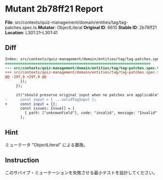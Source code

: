 # Mutant 2b78ff21 Report

**File**: src/contexts/quiz-management/domain/entities/tag/tag-patches.spec.ts
**Mutator**: ObjectLiteral
**Original ID**: 6610
**Stable ID**: 2b78ff21
**Location**: L301:21–L301:41

## Diff

```diff
Index: src/contexts/quiz-management/domain/entities/tag/tag-patches.spec.ts
===================================================================
--- src/contexts/quiz-management/domain/entities/tag/tag-patches.spec.ts	original
+++ src/contexts/quiz-management/domain/entities/tag/tag-patches.spec.ts	mutated #6610
@@ -297,9 +297,9 @@
       });
     });
 
     it("should preserve original input when no patches are applicable", () => {
-      const input = { ...validTagInput };
+      const input = {};
       const issues: Issue[] = [
         { path: ["unknownField"], code: "invalid", message: "Invalid" },
       ];
```

## Hint

ミューテータ "ObjectLiteral" による置換。

## Instruction

このサバイブ・ミューテーションを失敗させる最小テストを設計してください。

